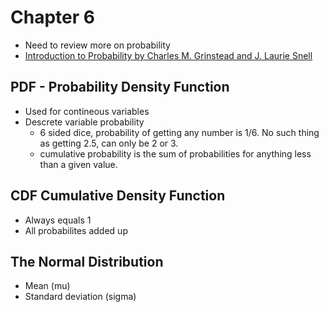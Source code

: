 # Chapter 6
- Need to review more on probability
- [Introduction to Probability by Charles M. Grinstead and J. Laurie Snell](https://math.dartmouth.edu/~prob/prob/prob.pdf)

## PDF - Probability Density Function
- Used for contineous variables
- Descrete variable probability
    - 6 sided dice, probability of getting any number is 1/6. No such thing as getting 2.5, can only be 2 or 3.
    - cumulative probability is the sum of probabilities for anything less than a given value.

## CDF Cumulative Density Function
- Always equals 1
- All probabilites added up

## The Normal Distribution
- Mean (mu)
- Standard deviation (sigma)
